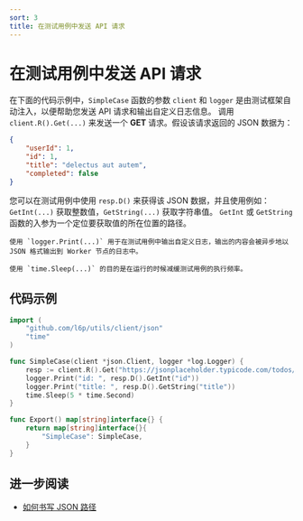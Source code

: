 ```yaml
---
sort: 3
title: 在测试用例中发送 API 请求
---
```


# 在测试用例中发送 API 请求

在下面的代码示例中，`SimpleCase` 函数的参数 `client` 和 `logger` 是由测试框架自动注入，以便帮助您发送 API 请求和输出自定义日志信息。
调用 `client.R().Get(...)` 来发送一个 **GET** 请求。假设该请求返回的 JSON 数据为：

```json
{
    "userId": 1,
    "id": 1,
    "title": "delectus aut autem",
    "completed": false
}
```

您可以在测试用例中使用 `resp.D()` 来获得该 JSON 数据，并且使用例如：`GetInt(...)` 获取整数值，`GetString(...)` 获取字符串值。
`GetInt` 或 `GetString` 函数的入参为一个定位要获取值的所在位置的路径。

```tip
使用 `logger.Print(...)` 用于在测试用例中输出自定义日志，输出的内容会被异步地以 JSON 格式输出到 Worker 节点的日志中。
```

```tip
使用 `time.Sleep(...)` 的目的是在运行的时候减缓测试用例的执行频率。
```

## 代码示例

```go
import (
	"github.com/l6p/utils/client/json"
	"time"
)

func SimpleCase(client *json.Client, logger *log.Logger) {
	resp := client.R().Get("https://jsonplaceholder.typicode.com/todos/1")
	logger.Print("id: ", resp.D().GetInt("id"))
	logger.Print("title: ", resp.D().GetString("title"))
	time.Sleep(5 * time.Second)
}

func Export() map[string]interface{} {
	return map[string]interface{}{
		"SimpleCase": SimpleCase,
	}
}
```

## 进一步阅读

* [如何书写 JSON 路径](/cn/Utilities/JsonUtility/SendingJsonRequest.html)

